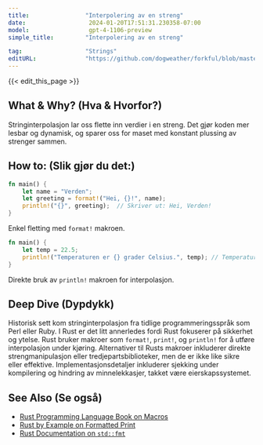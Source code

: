 ```yaml
---
title:                "Interpolering av en streng"
date:                  2024-01-20T17:51:31.230358-07:00
model:                 gpt-4-1106-preview
simple_title:         "Interpolering av en streng"

tag:                  "Strings"
editURL:              "https://github.com/dogweather/forkful/blob/master/content/no/rust/interpolating-a-string.md"
---
```


{{< edit_this_page >}}

## What & Why? (Hva & Hvorfor?)
Stringinterpolasjon lar oss flette inn verdier i en streng. Det gjør koden mer lesbar og dynamisk, og sparer oss for maset med konstant plussing av strenger sammen.

## How to: (Slik gjør du det:)
```Rust
fn main() {
    let name = "Verden";
    let greeting = format!("Hei, {}!", name);
    println!("{}", greeting);  // Skriver ut: Hei, Verden!
}
```

Enkel fletting med `format!` makroen.

```Rust
fn main() {
    let temp = 22.5;
    println!("Temperaturen er {} grader Celsius.", temp); // Temperaturen er 22.5 grader Celsius.
}
```

Direkte bruk av `println!` makroen for interpolasjon.

## Deep Dive (Dypdykk)
Historisk sett kom stringinterpolasjon fra tidlige programmeringsspråk som Perl eller Ruby. I Rust er det litt annerledes fordi Rust fokuserer på sikkerhet og ytelse. Rust bruker makroer som `format!`, `print!`, og `println!` for å utføre interpolasjon under kjøring. Alternativer til Rusts makroer inkluderer direkte strengmanipulasjon eller tredjepartsbiblioteker, men de er ikke like sikre eller effektive. Implementasjonsdetaljer inkluderer sjekking under kompilering og hindring av minnelekkasjer, takket være eierskapssystemet.

## See Also (Se også)
- [Rust Programming Language Book on Macros](https://doc.rust-lang.org/book/ch19-06-macros.html)
- [Rust by Example on Formatted Print](https://doc.rust-lang.org/rust-by-example/hello/print.html)
- [Rust Documentation on `std::fmt`](https://doc.rust-lang.org/std/fmt/)
